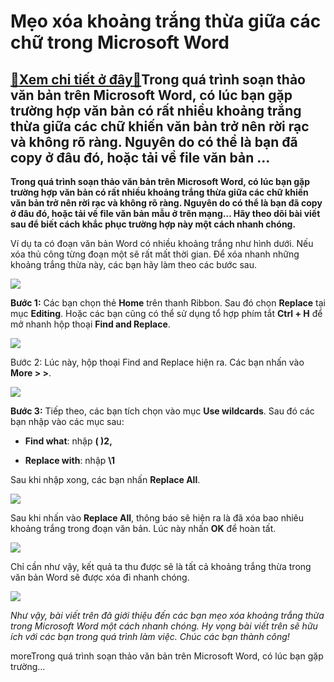 Mẹo xóa khoảng trắng thừa giữa các chữ trong Microsoft Word
===========================================================

[:gift:Xem chi tiết ở đây:gift:](https://hddtvn.com/meo-xoa-khoang-trang-thua-giua-cac-chu-trong-microsoft-word/)Trong quá trình soạn thảo văn bản trên Microsoft Word, có lúc bạn gặp trường hợp văn bản có rất nhiều khoảng trắng thừa giữa các chữ khiến văn bản trở nên rời rạc và không rõ ràng. Nguyên do có thể là bạn đã copy ở đâu đó, hoặc tải về file văn bản …
---------------------------------------------------------------------------------------------------------------------------------------------------------------------------------------------------------------------------------------------------------

**Trong quá trình soạn thảo văn bản trên Microsoft Word, có lúc bạn gặp trường hợp văn bản có rất nhiều khoảng trắng thừa giữa các chữ khiến văn bản trở nên rời rạc và không rõ ràng. Nguyên do có thể là bạn đã copy ở đâu đó, hoặc tải về file văn bản mẫu ở trên mạng… Hãy theo dõi bài viết sau để biết cách khắc phục trường hợp này một cách nhanh chóng.**


Ví dụ ta có đoạn văn bản Word có nhiều khoảng trắng như hình dưới. Nếu xóa thủ công từng đoạn một sẽ rất mất thời gian. Để xóa nhanh những khoảng trắng thừa này, các bạn hãy làm theo các bước sau.


[![](https://hddtvn.com/wp-content/uploads/2021/01/OA7g9II.png)](https://hddtvn.com/wp-content/uploads/2021/01/OA7g9II.png)


**Bước 1:** Các bạn chọn thẻ **Home** trên thanh Ribbon. Sau đó chọn **Replace** tại mục **Editing**. Hoặc các bạn cũng có thể sử dụng tổ hợp phím tắt **Ctrl + H** để mở nhanh hộp thoại **Find and Replace**.


![](https://hddtvn.com/wp-content/uploads/2021/01/KHd5EGw.png)


Bước 2: Lúc này, hộp thoại Find and Replace hiện ra. Các bạn nhấn vào **More > >**.


![](https://hddtvn.com/wp-content/uploads/2021/01/lbNqB6O.png)


**Bước 3:** Tiếp theo, các bạn tích chọn vào mục **Use wildcards**. Sau đó các bạn nhập vào các mục sau:




* **Find what**: nhập **( )2,**

* **Replace with**: nhập **\1**



Sau khi nhập xong, các bạn nhấn **Replace All**.


![](https://hddtvn.com/wp-content/uploads/2021/01/fkQ3UZF.png)


Sau khi nhấn vào **Replace All**, thông báo sẽ hiện ra là đã xóa bao nhiêu khoảng trắng trong đoạn văn bản. Lúc này nhấn **OK** để hoàn tất.


![](https://hddtvn.com/wp-content/uploads/2021/01/caM9Nrk.png)


Chỉ cần như vậy, kết quả ta thu được sẽ là tất cả khoảng trắng thừa trong văn bản Word sẽ được xóa đi nhanh chóng.


![](https://hddtvn.com/wp-content/uploads/2021/01/UgYr5Zc.png)


*Như vậy, bài viết trên đã giới thiệu đến các bạn mẹo xóa khoảng trắng thừa trong Microsoft Word một cách nhanh chóng. Hy vọng bài viết trên sẽ hữu ích với các bạn trong quá trình làm việc. Chúc các bạn thành công!*


moreTrong quá trình soạn thảo văn bản trên Microsoft Word, có lúc bạn gặp trường…

